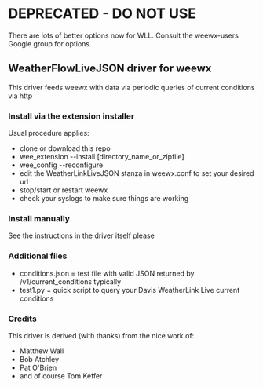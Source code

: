 # DEPRECATED - DO NOT USE
There are lots of better options now for WLL.  Consult the weewx-users Google group for options.


## WeatherFlowLiveJSON driver for weewx
This driver feeds weewx with data via periodic queries of current conditions via http

### Install via the extension installer
Usual procedure applies:
* clone or download this repo
* wee_extension --install [directory_name_or_zipfile]
* wee_config --reconfigure
* edit the WeatherLinkLiveJSON stanza in weewx.conf to set your desired url
* stop/start or restart weewx
* check your syslogs to make sure things are working

### Install manually
See the instructions in the driver itself please

### Additional files
* conditions.json = test file with valid JSON returned by /v1/current_conditions typically
* test1.py = quick script to query your Davis WeatherLink Live current conditions

### Credits
This driver is derived (with thanks) from the nice work of:
* Matthew Wall
* Bob Atchley
* Pat O'Brien
* and of course Tom Keffer
